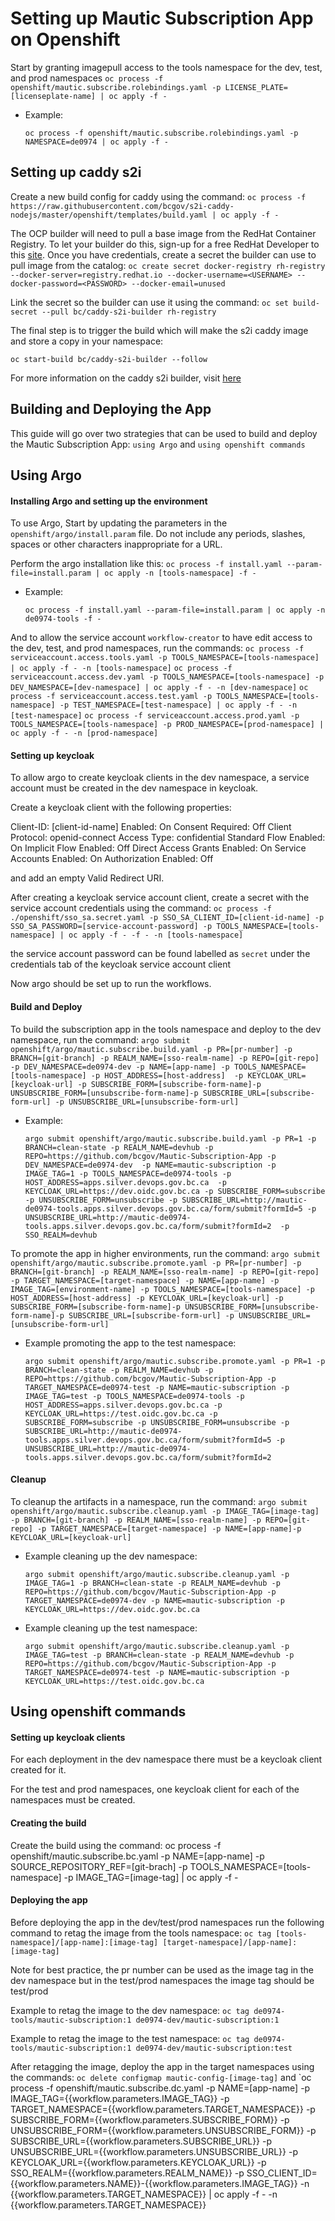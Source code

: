 # Setting up Mautic Subscription App on Openshift

Start by granting imagepull access to the tools namespace for the dev, test, and prod namespaces
`oc process -f openshift/mautic.subscribe.rolebindings.yaml -p LICENSE_PLATE=[licenseplate-name] | oc apply -f -`
- Example: 

    `oc process -f openshift/mautic.subscribe.rolebindings.yaml -p NAMESPACE=de0974 | oc apply -f -`


## Setting up caddy s2i
Create a new build config for caddy using the command: 
`oc process -f https://raw.githubusercontent.com/bcgov/s2i-caddy-nodejs/master/openshift/templates/build.yaml | oc apply -f -`

The OCP builder will need to pull a base image from the RedHat Container Registry. To let your builder do this, sign-up for a free RedHat Developer to this [site](https://catalog.redhat.com/software/containers/search). Once you have credentials, create a secret the builder can use to pull image from the catalog:
`oc create secret docker-registry rh-registry --docker-server=registry.redhat.io --docker-username=<USERNAME> --docker-password=<PASSWORD> --docker-email=unused`

Link the secret so the builder can use it using the command:
`oc set build-secret --pull bc/caddy-s2i-builder rh-registry`

The final step is to trigger the build which will make the s2i caddy image and store a copy in your namespace:

`oc start-build bc/caddy-s2i-builder --follow`

For more information on the caddy s2i builder, visit [here](https://github.com/bcgov/s2i-caddy-nodejs)

## Building and Deploying the App
This guide will go over two strategies that can be used to build and deploy the Mautic Subscription App: `using Argo` and `using openshift commands`

## Using Argo
#### Installing Argo and setting up the environment
To use Argo, Start by updating the parameters in the `openshift/argo/install.param` file. Do not include any periods, slashes, spaces or other characters inappropriate for a URL. 

Perform the argo installation like this: 
`oc process -f install.yaml --param-file=install.param | oc apply -n [tools-namespace] -f -`
- Example: 

    `oc process -f install.yaml --param-file=install.param | oc apply -n de0974-tools -f -`

And to allow the service account `workflow-creator` to have edit access to the dev, test, and prod namespaces, run the commands:
`oc process -f serviceaccount.access.tools.yaml -p TOOLS_NAMESPACE=[tools-namespace] | oc apply -f - -n [tools-namespace]`
`oc process -f serviceaccount.access.dev.yaml -p TOOLS_NAMESPACE=[tools-namespace] -p DEV_NAMESPACE=[dev-namespace] | oc apply -f - -n [dev-namespace]`
`oc process -f serviceaccount.access.test.yaml -p TOOLS_NAMESPACE=[tools-namespace] -p TEST_NAMESPACE=[test-namespace] | oc apply -f - -n [test-namespace]`
`oc process -f serviceaccount.access.prod.yaml -p TOOLS_NAMESPACE=[tools-namespace] -p PROD_NAMESPACE=[prod-namespace] | oc apply -f - -n [prod-namespace]`

#### Setting up keycloak
To allow argo to create keycloak clients in the dev namespace, a service account must be created in the dev namespace in keycloak.

Create a keycloak client with the following properties:

Client-ID: [client-id-name]
Enabled: On
Consent Required: Off
Client Protocol: openid-connect
Access Type: confidential
Standard Flow Enabled: On
Implicit Flow Enabled: Off
Direct Access Grants Enabled: On
Service Accounts Enabled: On
Authorization Enabled: Off

and add an empty Valid Redirect URI.

After creating a keycloak service account client, create a secret with the service account credentials using the command:
`oc process -f ./openshift/sso_sa.secret.yaml -p SSO_SA_CLIENT_ID=[client-id-name] -p SSO_SA_PASSWORD=[service-account-password] -p TOOLS_NAMESPACE=[tools-namespace] | oc apply -f - -f - -n [tools-namespace]`

the service account password can be found labelled as `secret` under the credentials tab of the keycloak service account client

Now argo should be set up to run the workflows.
#### Build and Deploy
To build the subscription app in the tools namespace and deploy to the dev namespace, run the command:
`argo submit openshift/argo/mautic.subscribe.build.yaml -p PR=[pr-number] -p BRANCH=[git-branch] -p REALM_NAME=[sso-realm-name] -p REPO=[git-repo] -p DEV_NAMESPACE=de0974-dev -p NAME=[app-name] -p TOOLS_NAMESPACE=[tools-namespace] -p HOST_ADDRESS=[host-address]  -p KEYCLOAK_URL=[keycloak-url] -p SUBSCRIBE_FORM=[subscribe-form-name]-p UNSUBSCRIBE_FORM=[unsubscribe-form-name]-p SUBSCRIBE_URL=[subscribe-form-url] -p UNSUBSCRIBE_URL=[unsubscribe-form-url]`

- Example: 

    `argo submit openshift/argo/mautic.subscribe.build.yaml -p PR=1 -p BRANCH=clean-state -p REALM_NAME=devhub -p REPO=https://github.com/bcgov/Mautic-Subscription-App -p DEV_NAMESPACE=de0974-dev  -p NAME=mautic-subscription -p IMAGE_TAG=1 -p TOOLS_NAMESPACE=de0974-tools -p HOST_ADDRESS=apps.silver.devops.gov.bc.ca  -p KEYCLOAK_URL=https://dev.oidc.gov.bc.ca -p SUBSCRIBE_FORM=subscribe -p UNSUBSCRIBE_FORM=unsubscribe -p SUBSCRIBE_URL=http://mautic-de0974-tools.apps.silver.devops.gov.bc.ca/form/submit?formId=5 -p UNSUBSCRIBE_URL=http://mautic-de0974-tools.apps.silver.devops.gov.bc.ca/form/submit?formId=2  -p SSO_REALM=devhub`


To promote the app in higher environments, run the command:
`argo submit openshift/argo/mautic.subscribe.promote.yaml -p PR=[pr-number] -p BRANCH=[git-branch] -p REALM_NAME=[sso-realm-name] -p REPO=[git-repo] -p TARGET_NAMESPACE=[target-namespace] -p NAME=[app-name] -p IMAGE_TAG=[environment-name] -p TOOLS_NAMESPACE=[tools-namespace] -p HOST_ADDRESS=[host-address] -p KEYCLOAK_URL=[keycloak-url] -p SUBSCRIBE_FORM=[subscribe-form-name]-p UNSUBSCRIBE_FORM=[unsubscribe-form-name]-p SUBSCRIBE_URL=[subscribe-form-url] -p UNSUBSCRIBE_URL=[unsubscribe-form-url]`

- Example promoting the app to the test namespace: 

    `argo submit openshift/argo/mautic.subscribe.promote.yaml -p PR=1 -p BRANCH=clean-state -p REALM_NAME=devhub -p REPO=https://github.com/bcgov/Mautic-Subscription-App -p TARGET_NAMESPACE=de0974-test -p NAME=mautic-subscription -p IMAGE_TAG=test -p TOOLS_NAMESPACE=de0974-tools -p HOST_ADDRESS=apps.silver.devops.gov.bc.ca -p KEYCLOAK_URL=https://test.oidc.gov.bc.ca -p SUBSCRIBE_FORM=subscribe -p UNSUBSCRIBE_FORM=unsubscribe -p SUBSCRIBE_URL=http://mautic-de0974-tools.apps.silver.devops.gov.bc.ca/form/submit?formId=5 -p UNSUBSCRIBE_URL=http://mautic-de0974-tools.apps.silver.devops.gov.bc.ca/form/submit?formId=2`

#### Cleanup

To cleanup the artifacts in a namespace, run the command:
`argo submit openshift/argo/mautic.subscribe.cleanup.yaml -p IMAGE_TAG=[image-tag] -p BRANCH=[git-branch] -p REALM_NAME=[sso-realm-name] -p REPO=[git-repo] -p TARGET_NAMESPACE=[target-namespace] -p NAME=[app-name]-p KEYCLOAK_URL=[keycloak-url]`

- Example cleaning up the dev namespace:

    `argo submit openshift/argo/mautic.subscribe.cleanup.yaml -p IMAGE_TAG=1 -p BRANCH=clean-state -p REALM_NAME=devhub -p REPO=https://github.com/bcgov/Mautic-Subscription-App -p TARGET_NAMESPACE=de0974-dev -p NAME=mautic-subscription -p KEYCLOAK_URL=https://dev.oidc.gov.bc.ca`

- Example cleaning up the test namespace:

    `argo submit openshift/argo/mautic.subscribe.cleanup.yaml -p IMAGE_TAG=test -p BRANCH=clean-state -p REALM_NAME=devhub -p REPO=https://github.com/bcgov/Mautic-Subscription-App -p TARGET_NAMESPACE=de0974-test -p NAME=mautic-subscription -p KEYCLOAK_URL=https://test.oidc.gov.bc.ca`


## Using openshift commands
#### Setting up keycloak clients
For each deployment in the dev namespace there must be a keycloak client created for it.

For the test and prod namespaces, one keycloak client for each of the namespaces must be created.


#### Creating the build
Create the build using the command:
oc process -f openshift/mautic.subscribe.bc.yaml -p NAME=[app-name] -p SOURCE_REPOSITORY_REF=[git-brach] -p TOOLS_NAMESPACE=[tools-namespace] -p IMAGE_TAG=[image-tag] | oc apply -f - 

#### Deploying the app
Before deploying the app in the dev/test/prod namespaces run the following command to retag the image from the tools namespace:
`oc tag [tools-namespace]/[app-name]:[image-tag] [target-namespace]/[app-name]:[image-tag]`

Note for best practice, the pr number can be used as the image tag in the dev namespace but in the test/prod namespaces the image tag should be test/prod

Example to retag the image to the dev namespace:
`oc tag de0974-tools/mautic-subscription:1 de0974-dev/mautic-subscription:1`

Example to retag the image to the test namespace:
`oc tag de0974-tools/mautic-subscription:1 de0974-dev/mautic-subscription:test`

After retagging the image, deploy the app in the target namespaces using the commands:
`oc delete configmap mautic-config-[image-tag]` 
and
`oc process -f openshift/mautic.subscribe.dc.yaml -p NAME=[app-name]
            -p IMAGE_TAG={{workflow.parameters.IMAGE_TAG}} 
            -p TARGET_NAMESPACE={{workflow.parameters.TARGET_NAMESPACE}}
            -p SUBSCRIBE_FORM={{workflow.parameters.SUBSCRIBE_FORM}}
            -p UNSUBSCRIBE_FORM={{workflow.parameters.UNSUBSCRIBE_FORM}}
            -p SUBSCRIBE_URL={{workflow.parameters.SUBSCRIBE_URL}}
            -p UNSUBSCRIBE_URL={{workflow.parameters.UNSUBSCRIBE_URL}}
            -p KEYCLOAK_URL={{workflow.parameters.KEYCLOAK_URL}}
            -p SSO_REALM={{workflow.parameters.REALM_NAME}}
            -p SSO_CLIENT_ID={{workflow.parameters.NAME}}-{{workflow.parameters.IMAGE_TAG}}
            -n {{workflow.parameters.TARGET_NAMESPACE}}
            | oc apply -f - -n {{workflow.parameters.TARGET_NAMESPACE}}